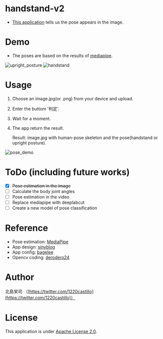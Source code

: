 # handstand-v2
- [This application](https://ai-coach-eiji-handstand-v2.herokuapp.com) tells us the pose appears in the image. 


# Demo
- The poses are based on the results of [mediapipe](https://github.com/google/mediapipe).

![upright_posture](https://user-images.githubusercontent.com/81530619/113407475-51436880-93e8-11eb-98c0-0c00b1c4fd09.png)  ![handstand](https://user-images.githubusercontent.com/81530619/113407516-64563880-93e8-11eb-96c3-890c1a06da7e.png)

# Usage
1. Choose an image.jpg(or .png) from your device and upload.
2. Enter the buttom '判定'.
3. Wait for a moment.
4. The app return the result.
   
   Result: 
   image.jpg with human-pose skeleton and the pose(handstand or upright posture).

![pose_demo](https://user-images.githubusercontent.com/81530619/113387837-0e719880-93c8-11eb-85be-a56454b2db0f.png)



# ToDo (including future works)
- [x] ~~Pose estimation in the image~~
- [ ] Calculate the body joint angles
- [ ] Pose estimation in the video
- [ ] Replace mediapipe with deeplabcut
- [ ] Create a new model of pose classification

# Reference
- Pose estimation: [MediaPipe](https://github.com/google/mediapipe)
- App design: [sinyblog](https://sinyblog.com/django/api_001/)
- App config: [bagelee](https://bagelee.com/programming/pwa/ios-korekara-pwa/)
- Opencv coding: [derodero24](https://qiita.com/derodero24/items/f22c22b22451609908ee)


# Author
北島栄司 （[https://twitter.com/1220castillo](https://twitter.com/1220castillo)）


# License
This application is under [Apache License 2.0](https://github.com/ai-coach-eiji/handstand-v2/blob/main/LICENSE).

